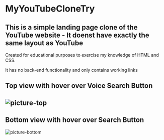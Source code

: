 # MyYouTubeCloneTry
## This is a simple landing page clone of the YouTube website - It doenst have exactly the same layout as YouTube
Created for educational purposes to exercise my knowledge of HTML and CSS.
 
It has no back-end functionality and only contains working links   

Top view with hover over Voice Search Button
-----
![picture-top](https://user-images.githubusercontent.com/96621183/215453965-995a7b72-5e87-42dc-b67b-576b4cf0a065.png)
-----
Bottom view with hover over Search Button
-----
![picture-bottom](https://user-images.githubusercontent.com/96621183/215454051-4edd8cd0-8423-4ef6-9c3c-bdacf12cd1de.png)
